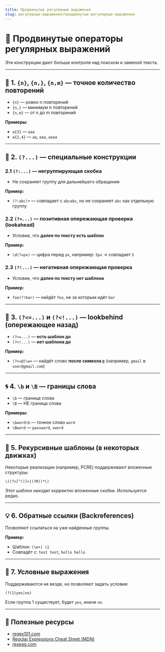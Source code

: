 ```yaml
---
title: Продвинутые регулярные выражения
slug: регулярные-выражения/продвинутые-регулярные-выражения
---
```

# 🚀 Продвинутые операторы регулярных выражений

Эти конструкции дают больше контроля над поиском и заменой текста.

---

## 🧱 1. `{n}`, `{n,}`, `{n,m}` — точное количество повторений

- `{n}` — ровно n повторений
- `{n,}` — минимум n повторений
- `{n,m}` — от n до m повторений

**Примеры:**
- `a{3}` — `aaa`
- `a{2,4}` — `aa`, `aaa`, `aaaa`

---

## 🧠 2. `(?...)` — специальные конструкции

### 2.1 `(?:...)` — негруппирующая скобка

- Не сохраняет группу для дальнейшего обращения

**Пример:**
- `(?:abc)+` — совпадает с `abcabc`, но не сохраняет `abc` как отдельную группу

### 2.2 `(?=...)` — позитивная опережающая проверка (lookahead)

- Условие, что **далее по тексту есть шаблон**

**Пример:**
- `\d(?=px)` — цифра перед `px`, например: `5px` → совпадает `5`

### 2.3 `(?!...)` — негативная опережающая проверка

- Условие, что **далее по тексту нет шаблона**

**Пример:**
- `foo(?!bar)` — найдёт `foo`, не за которым идёт `bar`

---

## 🧩 3. `(?<=...)` и `(?<!...)` — lookbehind (опережающее назад)

- `(?<=...)` — **есть шаблон до**
- `(?<!...)` — **нет шаблона до**

**Пример:**
- `(?<=@)\w+` — найдёт слово **после символа `@`** (например, `gmail` в `user@gmail.com`)

---

## 🌀 4. `\b` и `\B` — границы слова

- `\b` — граница слова
- `\B` — НЕ граница слова

**Примеры:**
- `\bword\b` — точное слово `word`
- `\Bword` — `password`, `sword`

---

## 🔂 5. Рекурсивные шаблоны (в некоторых движках)

Некоторые реализации (например, PCRE) поддерживают вложенные структуры:

```regexp
\((?>[^()]+|(?R))*\)
```

Этот шаблон находит корректно вложенные скобки. Используется редко.

---

## 💡 6. Обратные ссылки (Backreferences)

Позволяют ссылаться на уже найденные группы.

**Пример:**
- Шаблон: `(\w+) \1`
- Совпадёт с: `test test`, `hello hello`

---

## 🔄 7. Условные выражения

Поддерживаются не везде, но позволяют задать условия:

```regexp
(?(1)yes|no)
```

Если группа 1 существует, будет `yes`, иначе `no`.

---

## 📘 Полезные ресурсы

- [regex101.com](https://regex101.com/)
- [Regular Expressions Cheat Sheet (MDN)](https://developer.mozilla.org/en-US/docs/Web/JavaScript/Guide/Regular_Expressions/Cheatsheet)
- [rexegg.com](https://www.rexegg.com/)

